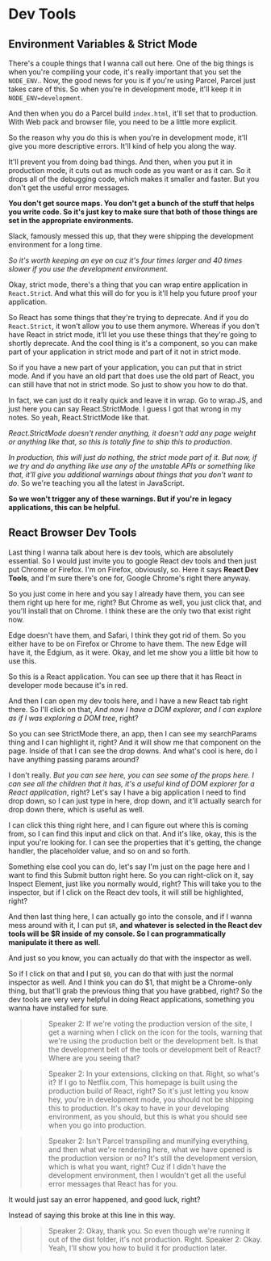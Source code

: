 # Dev Tools

## Environment Variables & Strict Mode

There's a couple things that I wanna call out here. One of the big things is when you're compiling your code, it's really important that you set the `NODE_ENV`.. Now, the good news for you is if you're using Parcel, Parcel just takes care of this. So when you're in development mode, it'll keep it in `NODE_ENV=development`.

And then when you do a Parcel build `index.html`, it'll set that to production. With Web pack and browser file, you need to be a little more explicit.

So the reason why you do this is when you're in development mode, it'll give you more descriptive errors. It'll kind of help you along the way.

It'll prevent you from doing bad things. And then, when you put it in production mode, it cuts out as much code as you want or as it can. So it drops all of the debugging code, which makes it smaller and faster. But you don't get the useful error messages.

**You don't get source maps. You don't get a bunch of the stuff that helps you write code. So it's just key to make sure that both of those things are set in the appropriate environments.**

Slack, famously messed this up, that they were shipping the development environment for a long time.

_So it's worth keeping an eye on cuz it's four times larger and 40 times slower if you use the development environment._

Okay, strict mode, there's a thing that you can wrap entire application in `React.Stric`t. And what this will do for you is it'll help you future proof your application.

So React has some things that they're trying to deprecate. And if you do `React.Strict`, it won't allow you to use them anymore. Whereas if you don't have React in strict mode, it'll let you use these things that they're going to shortly deprecate. And the cool thing is it's a component, so you can make part of your application in strict mode and part of it not in strict mode.

So if you have a new part of your application, you can put that in strict mode. And if you have an old part that does use the old part of React, you can still have that not in strict mode. So just to show you how to do that.

In fact, we can just do it really quick and leave it in wrap. Go to wrap.JS, and just here you can say React.StrictMode. I guess I got that wrong in my notes. So yeah, React.StrictMode like that.

_React.StrictMode doesn't render anything, it doesn't add any page weight or anything like that, so this is totally fine to ship this to production_.

_In production, this will just do nothing, the strict mode part of it. But now, if we try and do anything like use any of the unstable APIs or something like that, it'll give you additional warnings about things that you don't want to do_. So we're teaching you all the latest in JavaScript.

**So we won't trigger any of these warnings. But if you're in legacy applications, this can be helpful.**

## React Browser Dev Tools

Last thing I wanna talk about here is dev tools, which are absolutely essential.
So I would just invite you to google React dev tools and then just put Chrome or Firefox. I'm on Firefox, obviously, so.
Here it says **React Dev Tools**, and I'm sure there's one for, Google Chrome's right there anyway.

So you just come in here and you say I already have them, you can see them right up here for me, right? But Chrome as well, you just click that, and you'll install that on Chrome.
I think these are the only two that exist right now.

Edge doesn't have them, and Safari, I think they got rid of them. So you either have to be on Firefox or Chrome to have them. The new Edge will have it, the Edgium, as it were. Okay, and let me show you a little bit how to use this.

So this is a React application. You can see up there that it has React in developer mode because it's in red.

And then I can open my dev tools here, and I have a new React tab right there. So I'll click on that,
_And now I have a DOM explorer, and I can explore as if I was exploring a DOM tree_, right?

So you can see StrictMode there, an app, then I can see my searchParams thing and I can highlight it, right? And it will show me that component on the page. Inside of that I can see the drop downs. And what's cool is here, do I have anything passing params around?

I don't really. _But you can see here, you can see some of the props here. I can see all the children that it has, it's a useful kind of DOM explorer for a React application_, right? Let's say I have a big application I need to find drop down, so I can just type in here, drop down, and it'll actually search for drop down there, which is useful as well.

I can click this thing right here, and I can figure out where this is coming from, so I can find this input and click on that. And it's like, okay, this is the input you're looking for. I can see the properties that it's getting, the change handler, the placeholder value, and so on and so forth.

Something else cool you can do, let's say I'm just on the page here and I want to find this Submit button right here. So you can right-click on it, say Inspect Element, just like you normally would, right? This will take you to the inspector, but if I click on the React dev tools, it will still be highlighted, right?

And then last thing here, I can actually go into the console, and if I wanna mess around with it, I can put `$R`, **and whatever is selected in the React dev tools will be \$R inside of my console. So I can programmatically manipulate it there as well**.

And just so you know, you can actually do that with the inspector as well.

So if I click on that and I put `$0`, you can do that with just the normal inspector as well. And I think you can do \$1, that might be a Chrome-only thing, but that'll grab the previous thing that you have grabbed, right? So the dev tools are very very helpful in doing React applications, something you wanna have installed for sure.

> > Speaker 2: If we're voting the production version of the site, I get a warning when I click on the icon for the tools, warning that we're using the production belt or the development belt. Is that the development belt of the tools or development belt of React?
> > Where are you seeing that?

> > Speaker 2: In your extensions, clicking on that.
> > Right, so what's it? If I go to Netflix.com,
> > This homepage is built using the production build of React, right? So it's just letting you know hey, you're in development mode, you should not be shipping this to production. It's okay to have in your developing environment, as you should, but this is what you should see when you go into production.

> > Speaker 2: Isn't Parcel transpiling and munifying everything, and then what we're rendering here, what we have opened is the production version or no?
> > It's still the development version, which is what you want, right? Cuz if I didn't have the development environment, then I wouldn't get all the useful error messages that React has for you.

It would just say an error happened, and good luck, right?

Instead of saying this broke at this line in this way.

> > Speaker 2: Okay, thank you. So even though we're running it out of the dist folder, it's not production.
> > Right.
> > Speaker 2: Okay.
> > Yeah, I'll show you how to build it for production later.

